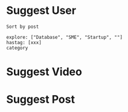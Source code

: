 # Suggest User

```
Sort by post 

explore: ["Database", "SME", "Startup", ""]
hastag: [xxx]
category
```
# Suggest Video

# Suggest Post

